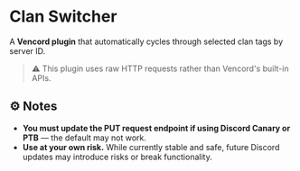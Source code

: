 # Clan Switcher

A **Vencord plugin** that automatically cycles through selected clan tags by server ID.

> ⚠️ This plugin uses raw HTTP requests rather than Vencord's built-in APIs.

## ⚙️ Notes

- **You must update the PUT request endpoint if using Discord Canary or PTB** — the default may not work.
- **Use at your own risk.** While currently stable and safe, future Discord updates may introduce risks or break functionality.
